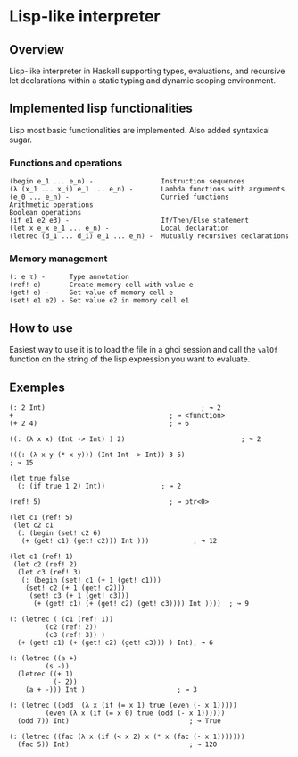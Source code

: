 # Lisp-like interpreter
## Overview
Lisp-like interpreter in Haskell supporting types, evaluations, and recursive let declarations within a static typing and dynamic scoping environment.

## Implemented lisp functionalities
Lisp most basic functionalities are implemented. Also added syntaxical sugar.

    
  ### Functions and operations
    (begin e_1 ... e_n) -                 Instruction sequences
    (λ (x_1 ... x_i) e_1 ... e_n) -       Lambda functions with arguments
    (e_0 ... e_n) -                       Curried functions
    Arithmetic operations                       
    Boolean operations                             
    (if e1 e2 e3) -                       If/Then/Else statement
    (let x e_x e_1 ... e_n) -             Local declaration
    (letrec (d_1 ... d_i) e_1 ... e_n) -  Mutually recursives declarations
    

  ### Memory management
    (: e τ) -      Type annotation
    (ref! e) -     Create memory cell with value e
    (get! e) -     Get value of memory cell e
    (set! e1 e2) - Set value e2 in memory cell e1

## How to use
Easiest way to use it is to load the file in a ghci session and call the `valOf` function on the string of the lisp expression you want to evaluate. 


## Exemples

  ```
  (: 2 Int)                                       ; ↝ 2
  +                                       ; ↝ <function>
  (+ 2 4)                                 ; ↝ 6
  
  ((: (λ x x) (Int -> Int) ) 2)                             ; ↝ 2
  
  (((: (λ x y (* x y))) (Int Int -> Int)) 3 5)                                   ; ↝ 15
  
  (let true false
    (: (if true 1 2) Int))              ; ↝ 2
  
  (ref! 5)                                ; ↝ ptr<0>
  
  (let c1 (ref! 5)
   (let c2 c1
    (: (begin (set! c2 6)
     (+ (get! c1) (get! c2))) Int )))           ; ↝ 12
  
  (let c1 (ref! 1)
   (let c2 (ref! 2)
    (let c3 (ref! 3)
     (: (begin (set! c1 (+ 1 (get! c1)))
      (set! c2 (+ 1 (get! c2)))
       (set! c3 (+ 1 (get! c3)))
        (+ (get! c1) (+ (get! c2) (get! c3)))) Int ))))  ; ↝ 9
  
  (: (letrec ( (c1 (ref! 1))
           (c2 (ref! 2))
           (c3 (ref! 3)) )
    (+ (get! c1) (+ (get! c2) (get! c3))) ) Int); ↝ 6
  
  (: (letrec ((a +)
           (s -))
    (letrec ((+ 1)
             (- 2))
      (a + -))) Int )                       ; ↝ 3
  
  (: (letrec ((odd  (λ x (if (= x 1) true (even (- x 1)))))
           (even (λ x (if (= x 0) true (odd (- x 1))))))
    (odd 7)) Int)                              ; ↝ True
  
  (: (letrec ((fac (λ x (if (< x 2) x (* x (fac (- x 1)))))))
    (fac 5)) Int)                              ; ↝ 120

```
